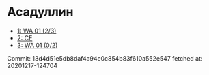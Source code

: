 # Асадуллин
- [1: WA 01 (2/3)](1.md)
- [2: CE](2.md)
- [3: WA 01 (0/2)](3.md)

Commit: 13d4d51e5db8daf4a94c0c854b83f610a552e547
 fetched at: 20201217-124704
